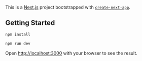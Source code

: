 This is a [Next.js](https://nextjs.org) project bootstrapped with [`create-next-app`](https://nextjs.org/docs/app/api-reference/cli/create-next-app).

## Getting Started

```bash
npm install

npm run dev
```

Open [http://localhost:3000](http://localhost:3000) with your browser to see the result.

